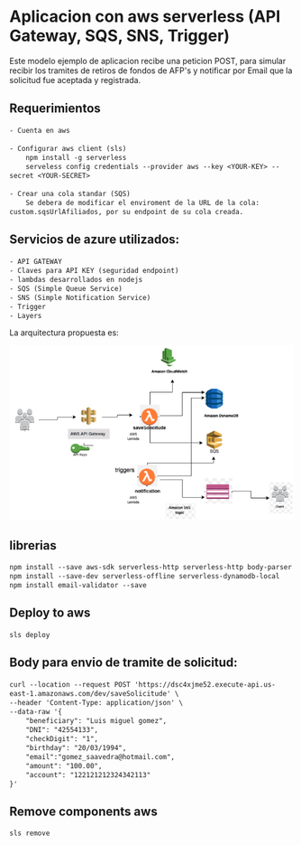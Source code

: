 # Aplicacion con aws serverless (API Gateway, SQS, SNS, Trigger)

Este modelo ejemplo de aplicacion recibe una peticion POST, para simular recibir los tramites de retiros de fondos de AFP's y notificar por 
Email que la solicitud fue aceptada y registrada. 

## Requerimientos

    - Cuenta en aws
    
    - Configurar aws client (sls)
        npm install -g serverless
        serveless config credentials --provider aws --key <YOUR-KEY> --secret <YOUR-SECRET>

    - Crear una cola standar (SQS)
        Se debera de modificar el enviroment de la URL de la cola: custom.sqsUrlAfiliados, por su endpoint de su cola creada.
    

## Servicios de azure utilizados:

    - API GATEWAY
    - Claves para API KEY (seguridad endpoint)
    - lambdas desarrollados en nodejs
    - SQS (Simple Queue Service)
    - SNS (Simple Notification Service)
    - Trigger
    - Layers


La arquitectura propuesta es:

![Screenshot](img/aws-sls-user.png?raw=true "POST")


## librerias 

    npm install --save aws-sdk serverless-http serverless-http body-parser
    npm install --save-dev serverless-offline serverless-dynamodb-local
    npm install email-validator --save


## Deploy to aws

    sls deploy
 

## Body para envio de tramite de solicitud:


    curl --location --request POST 'https://dsc4xjme52.execute-api.us-east-1.amazonaws.com/dev/saveSolicitude' \
    --header 'Content-Type: application/json' \
    --data-raw '{
        "beneficiary": "Luis miguel gomez",
        "DNI": "42554133",
        "checkDigit": "1",
        "birthday": "20/03/1994",
        "email":"gomez_saavedra@hotmail.com",
        "amount": "100.00",
        "account": "122121212324342113"
    }'


## Remove components aws

    sls remove
